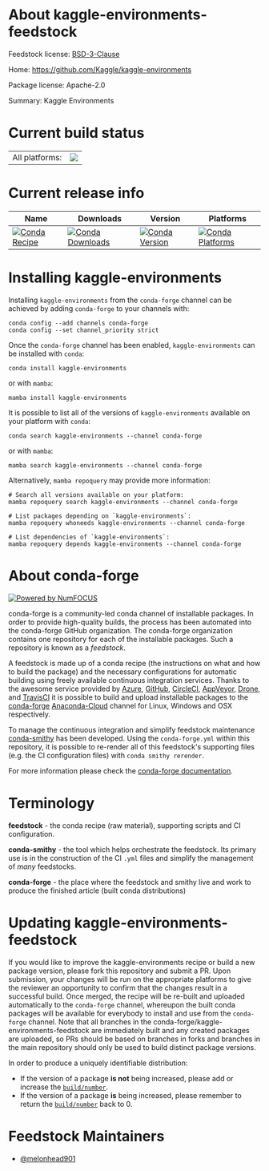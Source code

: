 About kaggle-environments-feedstock
===================================

Feedstock license: [BSD-3-Clause](https://github.com/conda-forge/kaggle-environments-feedstock/blob/main/LICENSE.txt)

Home: https://github.com/Kaggle/kaggle-environments

Package license: Apache-2.0

Summary: Kaggle Environments

Current build status
====================


<table><tr><td>All platforms:</td>
    <td>
      <a href="https://dev.azure.com/conda-forge/feedstock-builds/_build/latest?definitionId=18190&branchName=main">
        <img src="https://dev.azure.com/conda-forge/feedstock-builds/_apis/build/status/kaggle-environments-feedstock?branchName=main">
      </a>
    </td>
  </tr>
</table>

Current release info
====================

| Name | Downloads | Version | Platforms |
| --- | --- | --- | --- |
| [![Conda Recipe](https://img.shields.io/badge/recipe-kaggle--environments-green.svg)](https://anaconda.org/conda-forge/kaggle-environments) | [![Conda Downloads](https://img.shields.io/conda/dn/conda-forge/kaggle-environments.svg)](https://anaconda.org/conda-forge/kaggle-environments) | [![Conda Version](https://img.shields.io/conda/vn/conda-forge/kaggle-environments.svg)](https://anaconda.org/conda-forge/kaggle-environments) | [![Conda Platforms](https://img.shields.io/conda/pn/conda-forge/kaggle-environments.svg)](https://anaconda.org/conda-forge/kaggle-environments) |

Installing kaggle-environments
==============================

Installing `kaggle-environments` from the `conda-forge` channel can be achieved by adding `conda-forge` to your channels with:

```
conda config --add channels conda-forge
conda config --set channel_priority strict
```

Once the `conda-forge` channel has been enabled, `kaggle-environments` can be installed with `conda`:

```
conda install kaggle-environments
```

or with `mamba`:

```
mamba install kaggle-environments
```

It is possible to list all of the versions of `kaggle-environments` available on your platform with `conda`:

```
conda search kaggle-environments --channel conda-forge
```

or with `mamba`:

```
mamba search kaggle-environments --channel conda-forge
```

Alternatively, `mamba repoquery` may provide more information:

```
# Search all versions available on your platform:
mamba repoquery search kaggle-environments --channel conda-forge

# List packages depending on `kaggle-environments`:
mamba repoquery whoneeds kaggle-environments --channel conda-forge

# List dependencies of `kaggle-environments`:
mamba repoquery depends kaggle-environments --channel conda-forge
```


About conda-forge
=================

[![Powered by
NumFOCUS](https://img.shields.io/badge/powered%20by-NumFOCUS-orange.svg?style=flat&colorA=E1523D&colorB=007D8A)](https://numfocus.org)

conda-forge is a community-led conda channel of installable packages.
In order to provide high-quality builds, the process has been automated into the
conda-forge GitHub organization. The conda-forge organization contains one repository
for each of the installable packages. Such a repository is known as a *feedstock*.

A feedstock is made up of a conda recipe (the instructions on what and how to build
the package) and the necessary configurations for automatic building using freely
available continuous integration services. Thanks to the awesome service provided by
[Azure](https://azure.microsoft.com/en-us/services/devops/), [GitHub](https://github.com/),
[CircleCI](https://circleci.com/), [AppVeyor](https://www.appveyor.com/),
[Drone](https://cloud.drone.io/welcome), and [TravisCI](https://travis-ci.com/)
it is possible to build and upload installable packages to the
[conda-forge](https://anaconda.org/conda-forge) [Anaconda-Cloud](https://anaconda.org/)
channel for Linux, Windows and OSX respectively.

To manage the continuous integration and simplify feedstock maintenance
[conda-smithy](https://github.com/conda-forge/conda-smithy) has been developed.
Using the ``conda-forge.yml`` within this repository, it is possible to re-render all of
this feedstock's supporting files (e.g. the CI configuration files) with ``conda smithy rerender``.

For more information please check the [conda-forge documentation](https://conda-forge.org/docs/).

Terminology
===========

**feedstock** - the conda recipe (raw material), supporting scripts and CI configuration.

**conda-smithy** - the tool which helps orchestrate the feedstock.
                   Its primary use is in the construction of the CI ``.yml`` files
                   and simplify the management of *many* feedstocks.

**conda-forge** - the place where the feedstock and smithy live and work to
                  produce the finished article (built conda distributions)


Updating kaggle-environments-feedstock
======================================

If you would like to improve the kaggle-environments recipe or build a new
package version, please fork this repository and submit a PR. Upon submission,
your changes will be run on the appropriate platforms to give the reviewer an
opportunity to confirm that the changes result in a successful build. Once
merged, the recipe will be re-built and uploaded automatically to the
`conda-forge` channel, whereupon the built conda packages will be available for
everybody to install and use from the `conda-forge` channel.
Note that all branches in the conda-forge/kaggle-environments-feedstock are
immediately built and any created packages are uploaded, so PRs should be based
on branches in forks and branches in the main repository should only be used to
build distinct package versions.

In order to produce a uniquely identifiable distribution:
 * If the version of a package **is not** being increased, please add or increase
   the [``build/number``](https://docs.conda.io/projects/conda-build/en/latest/resources/define-metadata.html#build-number-and-string).
 * If the version of a package **is** being increased, please remember to return
   the [``build/number``](https://docs.conda.io/projects/conda-build/en/latest/resources/define-metadata.html#build-number-and-string)
   back to 0.

Feedstock Maintainers
=====================

* [@melonhead901](https://github.com/melonhead901/)

